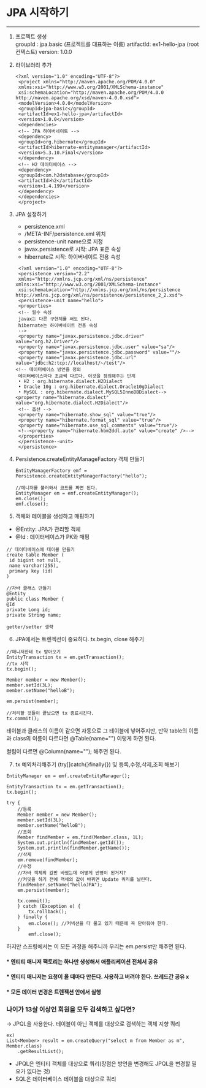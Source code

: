 # JPA 시작하기
___

1. 프로젝트 생성   
groupId : jpa.basic (프로젝트를 대표하는 이름)
artifactId: ex1-hello-jpa (root 컨텍스트)
version: 1.0.0   
   

2. 라이브러리 추가     
   ```agsl
   <?xml version="1.0" encoding="UTF-8"?>
    <project xmlns="http://maven.apache.org/POM/4.0.0"
    xmlns:xsi="http://www.w3.org/2001/XMLSchema-instance"
    xsi:schemaLocation="http://maven.apache.org/POM/4.0.0 http://maven.apache.org/xsd/maven-4.0.0.xsd">
    <modelVersion>4.0.0</modelVersion>
    <groupId>jpa-basic</groupId>
    <artifactId>ex1-hello-jpa</artifactId>
    <version>1.0.0</version>
    <dependencies>
    <!-- JPA 하이버네이트 -->
    <dependency>
    <groupId>org.hibernate</groupId>
    <artifactId>hibernate-entitymanager</artifactId>
    <version>5.3.10.Final</version>
    </dependency>
    <!-- H2 데이터베이스 -->
    <dependency>
    <groupId>com.h2database</groupId>
    <artifactId>h2</artifactId>
    <version>1.4.199</version>
    </dependency>
    </dependencies>
    </project>
    ```
   
3. JPA 설정하기 
    - persistence.xml
    - /META-INF/persistence.xml 위치
    - persistence-unit name으로 지정
    - javax.persistence로 시작: JPA 표준 속성
    - hibernate로 시작: 하이버네이트 전용 속성
   ```agsl
    <?xml version="1.0" encoding="UTF-8"?>
    <persistence version="2.2"
    xmlns="http://xmlns.jcp.org/xml/ns/persistence" xmlns:xsi="http://www.w3.org/2001/XMLSchema-instance"
    xsi:schemaLocation="http://xmlns.jcp.org/xml/ns/persistence http://xmlns.jcp.org/xml/ns/persistence/persistence_2_2.xsd">
    <persistence-unit name="hello">
    <properties>
    <!-- 필수 속성 
    javax는 다른 구현체를 써도 된다.
    hibernate는 하이버네이트 전용 속성
    -->
    <property name="javax.persistence.jdbc.driver" value="org.h2.Driver"/>
    <property name="javax.persistence.jdbc.user" value="sa"/>
    <property name="javax.persistence.jdbc.password" value=""/>
    <property name="javax.persistence.jdbc.url" value="jdbc:h2:tcp://localhost/~/test"/>
   <!-- 데이터베이스 방언을 정의 
    데이터베이스마다 조금씩 다르다. 이것을 정의해주는 단계
    • H2 : org.hibernate.dialect.H2Dialect
    • Oracle 10g : org.hibernate.dialect.Oracle10gDialect
    • MySQL : org.hibernate.dialect.MySQL5InnoDBDialect--> 
   <property name="hibernate.dialect" value="org.hibernate.dialect.H2Dialect"/>
    <!-- 옵션 -->
    <property name="hibernate.show_sql" value="true"/>
    <property name="hibernate.format_sql" value="true"/>
    <property name="hibernate.use_sql_comments" value="true"/>
    <!--<property name="hibernate.hbm2ddl.auto" value="create" />-->
    </properties>
    </persistence--unit>
    </persistence>
    ```
4. Persistence.createEntityManageFactory 객체 만들기
    ```agsl
    EntityManagerFactory emf = Persistence.createEntityManagerFactory("hello");

    //메니저를 불러와서 코드를 짜면 된다.
    EntityManager em = emf.createEntityManager();
    em.close();
    emf.close();
    ```
5. 객체와 테이블을 생성하고 매핑하기
- @Entity: JPA가 관리할 객체
- @Id : 데이터베이스가 PK와 매핑
```agsl
// 데이터베이스에 테이블 만들기
create table Member ( 
 id bigint not null, 
 name varchar(255), 
 primary key (id) 
)
```
```agsl
//자바 클래스 만들기
@Entity
public class Member {
@Id
private Long id;
private String name;

getter/setter 생략
```

6. JPA에서는 트렌젝션이 중요하다. tx.begin, close 해주기
```agsl
//매니저한테 tx 받아오기
EntityTransaction tx = em.getTransaction();
//tx 시작
tx.begin();

Member member = new Member();
member.setId(3L);
member.setName("helloB");

em.persist(member);

//처리할 것들이 끝났으면 tx 종료시킨다.
tx.commit();
```
테이블과 클래스의 이름이 같으면 자동으로 그 테이블에 넣어주지만,
만약 table의 이름과 class의 이름이 다르다면 @Table(name="") 이렇게 하면 된다.   
   
컬럼이 다르면 @Column(name=""); 해주면 된다.

7. tx 예외처리해주기 (try[]catch{}finally{}) 및 등록,수정,삭제,조회 해보기
```agsl
EntityManager em = emf.createEntityManager();

EntityTransaction tx = em.getTransaction();
tx.begin();

try {
    //등록
    Member member = new Member();
    member.setId(3L);
    member.setName("helloB");
    //조회
    Member findMember = em.find(Member.class, 1L);
    System.out.println(findMember.getId());
    System.out.println(findMember.getName());
    //삭제
    em.remove(findMember);
    //수정
    //자바 객체의 값만 바꿨는데 어떻게 반영이 된거지?
    //커밋을 하기 전에 객체의 값이 바뀌면 Update 쿼리를 날린다.
    findMember.setName("helloJPA");
    em.persist(member);

    tx.commit();
    } catch (Exception e) {
        tx.rollback();
    } finally {
        em.close(); //커넥션을 다 물고 있기 때문에 꼭 닫아줘야 한다.
    }
        emf.close();
```
하지만 스프링에서는 이 모든 과정을 해주니까 우리는 em.persist만 해주면 된다.

#### * 엔티티 매니저 팩토리는 하나만 생성해서 애플리케이션 전체서 공유
#### * 엔티티 매니저는 요청이 올 때마다 만든다. 사용하고 버려야 한다. 쓰레드간 공유 x
#### * 모든 데이터 변경은 트렌젝션 안에서 실행

### 나이가 13살 이상인 회원을 모두 검색하고 싶다면?
-> JPQL을 사용한다. 테이블이 아닌 객체를 대상으로 검색하는 객체 지향 쿼리
```agsl
ex)
List<Member> result = em.createQuery("select m from Member as m", Member.class)
    .getResultList();    
```
- JPQL은 엔티티 객체를 대상으로 쿼리(장점은 방언을 변경해도 JPQL을 변경할 필요가 없다는 것)
- SQL은 데이터베이스 테이블을 대상으로 쿼리